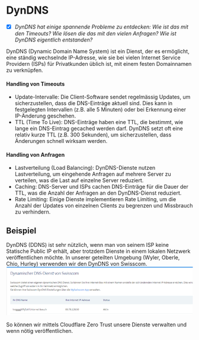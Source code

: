 # DynDNS
- [x] *DynDNS hat einige spannende Probleme zu entdecken: Wie ist das mit den Timeouts? Wie lösen die das mit den vielen Anfragen? Wie ist DynDNS eigentlich entstanden?*

DynDNS (Dynamic Domain Name System) ist ein Dienst, der es ermöglicht, eine ständig wechselnde IP-Adresse, wie sie bei vielen Internet Service Providern (ISPs) für Privatkunden üblich ist, mit einem festen Domainnamen zu verknüpfen.
#### Handling von Timeouts

- Update-Intervalle: Die Client-Software sendet regelmässig Updates, um sicherzustellen, dass die DNS-Einträge aktuell sind. Dies kann in festgelegten Intervallen (z.B. alle 5 Minuten) oder bei Erkennung einer IP-Änderung geschehen.
- TTL (Time To Live): DNS-Einträge haben eine TTL, die bestimmt, wie lange ein DNS-Eintrag gecached werden darf. DynDNS setzt oft eine relativ kurze TTL (z.B. 300 Sekunden), um sicherzustellen, dass Änderungen schnell wirksam werden.

#### Handling von Anfragen

- Lastverteilung (Load Balancing): DynDNS-Dienste nutzen Lastverteilung, um eingehende Anfragen auf mehrere Server zu verteilen, was die Last auf einzelne Server reduziert.
- Caching: DNS-Server und ISPs cachen DNS-Einträge für die Dauer der TTL, was die Anzahl der Anfragen an den DynDNS-Dienst reduziert.
- Rate Limiting: Einige Dienste implementieren Rate Limiting, um die Anzahl der Updates von einzelnen Clients zu begrenzen und Missbrauch zu verhindern.

## Beispiel
DynDNS (DDNS) ist sehr nützlich, wenn man von seinem ISP keine Statische Public IP erhält, aber trotzdem Dienste in einem lokalen Netzwerk veröffentlichen möchte.
In unserer geteilten Umgebung (Wyler, Oberle, Chio, Hurley) verwenden wir den DynDNS von Swisscom.  
![swiss_ddns](images/swiss_ddns.png)

So können wir mittels Cloudflare Zero Trust unsere Dienste verwalten und wenn nötig veröffentlichen.